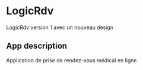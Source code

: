 # LogicRdv

LogicRdv version 1 avec un nouveau design

## App description

Application de prise de rendez-vous médical en ligne

